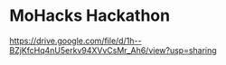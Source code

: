 # MoHacks Hackathon
 
https://drive.google.com/file/d/1h--BZjKfcHq4nU5erkv94XVvCsMr_Ah6/view?usp=sharing 
